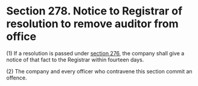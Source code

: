 # Section 278. Notice to Registrar of resolution to remove auditor from office

\(1\) If a resolution is passed under [section 276](section-276.-resolution-to-remove-auditor-from-office.md), the company shall give a notice of that fact to the Registrar within fourteen days.

\(2\) The company and every officer who contravene this section commit an offence.

